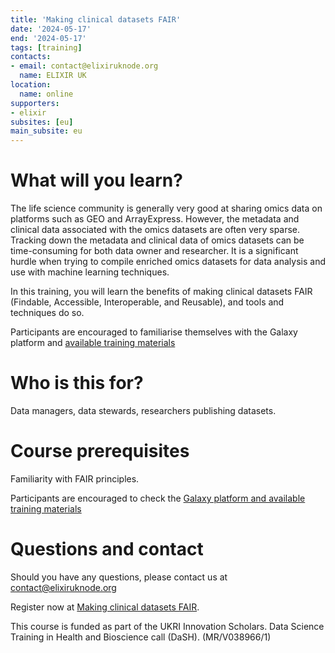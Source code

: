 ```yaml
---
title: 'Making clinical datasets FAIR'
date: '2024-05-17'
end: '2024-05-17'
tags: [training]
contacts:
- email: contact@elixiruknode.org
  name: ELIXIR UK
location:
  name: online
supporters:
- elixir
subsites: [eu]
main_subsite: eu
---
```


# What will you learn?
The life science community is generally very good at sharing omics data on platforms such as GEO and ArrayExpress.  However, the metadata and clinical data associated with the omics datasets are often very sparse.  Tracking down the metadata and clinical data of omics datasets can be time-consuming for both data owner and researcher.  It is a significant hurdle when trying to compile enriched omics datasets for data analysis and use with machine learning techniques.

In this training, you will learn the benefits of making clinical datasets FAIR (Findable, Accessible, Interoperable, and Reusable), and tools and techniques do so.

Participants are encouraged to familiarise themselves with the Galaxy platform and [available training materials](https://training.galaxyproject.org/training-material/)

# Who is this for?

Data managers, data stewards, researchers publishing datasets.

# Course prerequisites

Familiarity with FAIR principles.

Participants are encouraged to check the [Galaxy platform and available training materials](https://training.galaxyproject.org/training-material/)

# Questions and contact

Should you have any questions, please contact us at contact@elixiruknode.org



Register now at [Making clinical datasets FAIR](https://bradford-ac-uk.zoom.us/meeting/register/tZIlc-mhqDwjE9eqsgE-WiD6TEBshic1sGDQ).

This course is funded as part of the UKRI Innovation Scholars. Data Science Training in Health and Bioscience call (DaSH). (MR/V038966/1)
